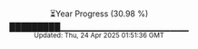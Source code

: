 <p align="center">
⏳Year Progress (30.98 %) <br>
█████████▁▁▁▁▁▁▁▁▁▁▁▁▁▁▁▁▁▁▁▁▁ <br>
<sub>Updated: Thu, 24 Apr 2025 01:51:36 GMT</sub>
</p>

